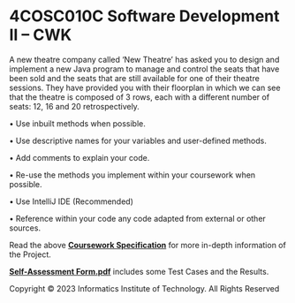 # 4COSC010C Software Development II – CWK

A new theatre company called ‘New Theatre’ has asked you to design and implement a new Java program to manage and control the seats that have been sold and the seats that are still available for one of their theatre sessions. They have provided you with their floorplan in which we can see that the theatre is composed of 3 rows, each with a different number of seats: 12, 16 and 20 retrospectively.

• Use inbuilt methods when possible.

• Use descriptive names for your variables and user-defined methods.

• Add comments to explain your code.

• Re-use the methods you implement within your coursework when possible.

• Use IntelliJ IDE (Recommended)

• Reference within your code any code adapted from external or other sources.

Read the above [**Coursework Specification**](https://github.com/AhmedAamil/SD2-Coursework/blob/MAIN/Coursework%20Description.pdf) for more in-depth information of the Project.

[**Self-Assessment Form.pdf**](https://github.com/AhmedAamil/SD2-Coursework/blob/MAIN/Self-Assessment%20Form.pdf) includes some Test Cases and the Results.

Copyright © 2023 Informatics Institute of Technology. All Rights Reserved
